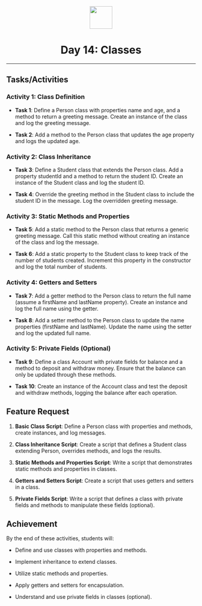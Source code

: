 <div align="center">
  <img height="60" src="https://img.icons8.com/color/344/javascript.png">
  <h1>Day 14: Classes</h1>
</div>

---

## Tasks/Activities

### Activity 1: Class Definition

- **Task 1**: Define a Person class with properties name and age, and a method to return a greeting message. Create an instance of the class and log the greeting message.

- **Task 2**: Add a method to the Person class that updates the age property and logs the updated age.

### Activity 2: Class Inheritance

- **Task 3**: Define a Student class that extends the Person class. Add a property studentId and a method to return the student ID. Create an instance of the Student class and log the student ID.

- **Task 4**: Override the greeting method in the Student class to include the student ID in the message. Log the overridden greeting message.

### Activity 3: Static Methods and Properties

- **Task 5**: Add a static method to the Person class that returns a generic greeting message. Call this static method without creating an instance of the class and log the message.

- **Task 6**: Add a static property to the Student class to keep track of the number of students created. Increment this property in the constructor and log the total number of students.

### Activity 4: Getters and Setters

- **Task 7**: Add a getter method to the Person class to return the full name (assume a firstName and lastName property). Create an instance and log the full name using the getter.

- **Task 8**: Add a setter method to the Person class to update the name properties (firstName and lastName). Update the name using the setter and log the updated full name.

### Activity 5: Private Fields (Optional)

- **Task 9**: Define a class Account with private fields for balance and a method to deposit and withdraw money. Ensure that the balance can only be updated through these methods.

- **Task 10**: Create an instance of the Account class and test the deposit and withdraw methods, logging the balance after each operation.

## Feature Request

1. **Basic Class Script**: Define a Person class with properties and methods, create instances, and log messages.

2. **Class Inheritance Script**: Create a script that defines a Student class extending Person, overrides methods, and logs the results.

3. **Static Methods and Properties Script**: Write a script that demonstrates static methods and properties in classes.

4. **Getters and Setters Script**: Create a script that uses getters and setters in a class.

5. **Private Fields Script**: Write a script that defines a class with private fields and methods to manipulate these fields (optional).

## Achievement

By the end of these activities, students will:

- Define and use classes with properties and methods.

- Implement inheritance to extend classes.

- Utilize static methods and properties.

- Apply getters and setters for encapsulation.

- Understand and use private fields in classes (optional).
